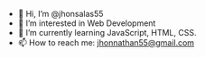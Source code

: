 - 👋 Hi, I’m @jhonsalas55
- 👀 I’m interested in Web Development
- 🌱 I’m currently learning JavaScript, HTML, CSS.
- 📫 How to reach me: jhonnathan55@gmail.com

<!---
jhonsalas55/jhonsalas55 is a ✨ special ✨ repository because its `README.md` (this file) appears on your GitHub profile.
You can click the Preview link to take a look at your changes.
--->
